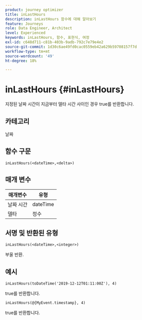 ```yaml
---
product: journey optimizer
title: inLastHours
description: inLastHours 함수에 대해 알아보기
feature: Journeys
role: Data Engineer, Architect
level: Experienced
keywords: inLastHours, 함수, 표현식, 여정
exl-id: c648d711-c81b-403b-9adb-792c7e79e4e2
source-git-commit: 1d30c6ae49fd0cac0559eb42a629b59708157f7d
workflow-type: tm+mt
source-wordcount: '49'
ht-degree: 18%

---
```


# inLastHours {#inLastHours}

지정된 날짜 시간이 지금부터 델타 시간 사이인 경우 true를 반환합니다.

## 카테고리

날짜

## 함수 구문

`inLastHours(<dateTime>,<delta>)`

## 매개 변수

| 매개변수 | 유형 |
|-----------|------------------|
| 날짜 시간 | dateTime |
| 델타 | 정수 |

## 서명 및 반환된 유형

`inLastHours(<dateTime>,<integer>)`

부울 반환.

## 예시

`inLastHours(toDateTime('2019-12-12T01:11:00Z'), 4)`

true를 반환합니다.

`inLastHours(@{MyEvent.timestamp}, 4)`

true를 반환합니다.
